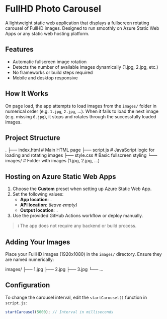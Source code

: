 # FullHD Photo Carousel

A lightweight static web application that displays a fullscreen rotating carousel of FullHD images. Designed to run smoothly on Azure Static Web Apps or any static web hosting platform.

## Features

- Automatic fullscreen image rotation
- Detects the number of available images dynamically (1.jpg, 2.jpg, etc.)
- No frameworks or build steps required
- Mobile and desktop responsive

## How It Works

On page load, the app attempts to load images from the `images/` folder in numerical order (e.g. `1.jpg`, `2.jpg`, ...). When it fails to load the next image (e.g. missing `6.jpg`), it stops and rotates through the successfully loaded images.

## Project Structure

.
├── index.html          # Main HTML page
├── script.js           # JavaScript logic for loading and rotating images
├── style.css           # Basic fullscreen styling
└── images/             # Folder with images (1.jpg, 2.jpg, …)

## Hosting on Azure Static Web Apps

1. Choose the **Custom** preset when setting up Azure Static Web App.
2. Set the following values:
   - **App location**: `.`
   - **API location**: *(leave empty)*
   - **Output location**: `.`
3. Use the provided GitHub Actions workflow or deploy manually.

> ℹ️ The app does not require any backend or build process.

## Adding Your Images

Place your FullHD images (1920x1080) in the `images/` directory.
Ensure they are named numerically:

images/
├── 1.jpg
├── 2.jpg
├── 3.jpg
└── …

## Configuration

To change the carousel interval, edit the `startCarousel()` function in `script.js`:
```javascript
startCarousel(5000); // Interval in milliseconds
